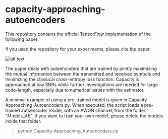 # capacity-approaching-autoencoders
This repository contains the official TensorFlow implementation of the following paper:

If you used the repository for your experiments, please cite the paper.

![alt text](https://github.com/nuletizia/capacity-approaching-autoencoders/blob/master/teaser.png)

The paper deals with autoencoders that are trained by jointly maximizing the mutual information between the transmitted and received symbols and minimizing the classical cross-entropy loss function. Capacity is approached at low SNRs while further investigations are needed for large code-length, especially due to numerical issues with the estimator. 

A minimal example of using a pre-trained model is given in Capacity-Approaching_Autoencoders.py. When executed, the script loads a pre-trained autoencoder model, with an AWGN channel, from the folder "Models_AE". If you want to train your own model, please delete the models inside that folder.

> python Capacity-Approaching_Autoencoders.py
